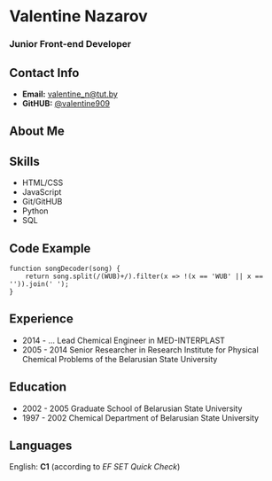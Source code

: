 # Valentine Nazarov
### Junior Front-end Developer

## Contact Info
+ **Email:** [valentine_n@tut.by](mailto:valentine_n@tut.by)
+ **GitHUB:** [@valentine909](https://github.com/valentine909/)
## About Me

## Skills
+ HTML/CSS
+ JavaScript
+ Git/GitHUB
+ Python
+ SQL
## Code Example

```
function songDecoder(song) {
    return song.split(/(WUB)+/).filter(x => !(x == 'WUB' || x == '')).join(' ');
}
```
## Experience
+ 2014 - ...  Lead Chemical Engineer in MED-INTERPLAST
+ 2005 - 2014 Senior Researcher in Research Institute for Physical Chemical Problems of the Belarusian State University
## Education
+ 2002 - 2005 Graduate School of Belarusian State University
+ 1997 - 2002 Chemical Department of Belarusian State University
## Languages
English: **C1** (according to *EF SET Quick Check*)
